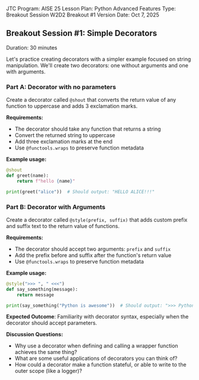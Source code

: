 JTC Program: AISE 25
Lesson Plan: Python Advanced Features
Type: Breakout Session
W2D2 Breakout #1
Version Date: Oct 7, 2025

## Breakout Session #1:  Simple Decorators

Duration: 30 minutes

Let's practice creating decorators with a simpler example focused on string manipulation. We'll create two decorators: one without arguments and one with arguments.

### Part A: Decorator with no parameters

Create a decorator called `@shout` that converts the return value of any function to uppercase and adds 3 exclamation marks.

**Requirements:**
- The decorator should take any function that returns a string
- Convert the returned string to uppercase
- Add three exclamation marks at the end
- Use `@functools.wraps` to preserve function metadata

**Example usage:**
```python
@shout
def greet(name):
    return f"hello {name}"

print(greet("alice"))  # Should output: "HELLO ALICE!!!"
```

### Part B: Decorator with Arguments

Create a decorator called `@style(prefix, suffix)` that adds custom prefix and suffix text to the return value of functions.

**Requirements:**
- The decorator should accept two arguments: `prefix` and `suffix`
- Add the prefix before and suffix after the function's return value
- Use `@functools.wraps` to preserve function metadata

**Example usage:**
```python
@style(">>> ", " <<<")
def say_something(message):
    return message

print(say_something("Python is awesome"))  # Should output: ">>> Python is awesome <<<"
```

**Expected Outcome**: Familiarity with decorator syntax, especially when the decorator should accept parameters.

**Discussion Questions:**
- Why use a decorator when defining and calling a wrapper function achieves the same thing?
- What are some useful applications of decorators you can think of?
- How could a decorator make a function stateful, or able to write to the outer scope (like a logger)?
